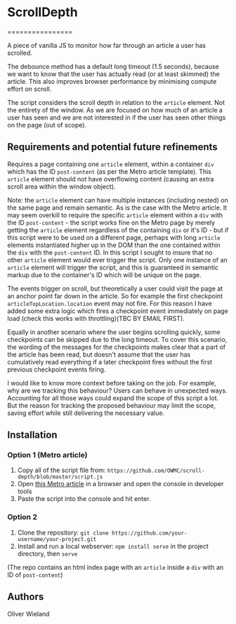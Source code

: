 # ScrollDepth
================

A piece of vanilla JS to monitor how far through an article a user has scrolled.

The debounce method has a default long timeout (1.5 seconds), because we want to know that the user has actually read (or at least skimmed) the article. This also improves browser performance by minimising compute effort on scroll.

The script considers the scroll depth in relation to the `article` element. Not the entirety of the window. As we are focused on how much of an article a user has seen and we are not interested in if the user has seen other things on the page (out of scope).

## Requirements and potential future refinements

Requires a page containing one `article` element, within a container `div` which has the ID `post-content` (as per the Metro article template).
This `article` element should not have overflowing content (causing an extra scroll area within the window object).

Note: the `article` element can have multiple instances (including nested) on the same page and remain semantic. As is the case with the Metro article. It may seem overkill to require the specific `article` element within a `div` with the ID `post-content` - the script works fine on the Metro page by merely getting the `article` element regardless of the containing `div` or it's ID - but if this script were to be used on a different page, perhaps with long `article` elements instantiated higher up in the DOM than the one contained within the `div` with the `post-content` ID. In this script I sought to insure that no other `article` element would ever trigger the script. Only one instance of an `article` element will trigger the script, and this is guaranteed in semantic markup due to the container's ID which will be unique on the page.

The events trigger on scroll, but theoretically a user could visit the page at an anchor point far down in the article. So for example the first checkpoint `articleTopLocation.location` event may not fire. For this reason I have added some extra logic which fires a checkpoint event immediately on page load (check this works with throttling)(TBC BY EMAIL FIRST).

Equally in another scenario where the user begins scrolling quickly, some checkpoints can be skipped due to the long timeout. To cover this scenario, the wording of the messages for the checkpoints makes clear that a part of the article has been read, but doesn't assume that the user has cumulatively read everything if a later checkpoint fires without the first previous checkpoint events firing. 

I would like to know more context before taking on the job. For example, why are we tracking this behaviour? Users can behave in unexpected ways. Accounting for all those ways could expand the scope of this script a lot. But the reason for tracking the proposed behaviour may limit the scope, saving effort while still delivering the necessary value.

## Installation

### Option 1 (Metro article)

1. Copy all of the script file from: `https://github.com/OWMC/scroll-depth/blob/master/script.js`
2. Open [this Metro article](https://metro.co.uk/2024/08/10/pointless-london-gallery-crowned-uks-biggest-tourist-let-down-21393090/) in a browser and open the console in developer tools
3. Paste the script into the console and hit enter.

### Option 2

1. Clone the repository: `git clone https://github.com/your-username/your-project.git`
2. Install and run a local webserver: `npm install serve` in the project directory, then `serve`

(The repo contains an html index page with an `article` inside a `div` with an ID of `post-content`)


## Authors

Oliver Wieland